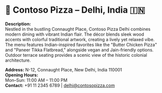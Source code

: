 # 📍 Contoso Pizza – Delhi, India 🇮🇳

**Description:**  
Nestled in the bustling Connaught Place, Contoso Pizza Delhi combines modern dining with vibrant Indian flair. The décor blends sleek wood accents with colorful traditional artwork, creating a lively yet relaxed vibe. The menu features Indian-inspired favorites like the "Butter Chicken Pizza" and "Paneer Tikka Flatbread," alongside vegan and Jain-friendly options. Outdoor terrace seating provides a scenic view of the historic colonial architecture.  

**Address:** N-12, Connaught Place, New Delhi, India 110001  
**Opening Hours:**  
Mon–Sun: 11:00 AM – 11:00 PM  
**Contact:** +91 11 2345 6789 | delhi@contosopizza.com